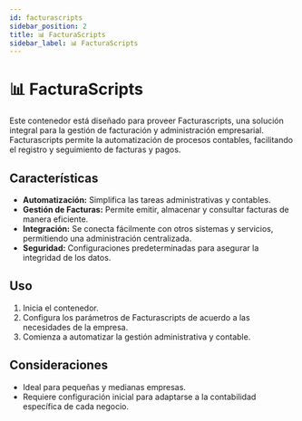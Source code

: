 ```yaml
---
id: facturascripts
sidebar_position: 2
title: 📊 FacturaScripts
sidebar_label: 📊 FacturaScripts
---
```


# 📊 FacturaScripts

Este contenedor está diseñado para proveer Facturascripts, una solución integral para la gestión de facturación y administración empresarial. Facturascripts permite la automatización de procesos contables, facilitando el registro y seguimiento de facturas y pagos.

## Características

- **Automatización:** Simplifica las tareas administrativas y contables.
- **Gestión de Facturas:** Permite emitir, almacenar y consultar facturas de manera eficiente.
- **Integración:** Se conecta fácilmente con otros sistemas y servicios, permitiendo una administración centralizada.
- **Seguridad:** Configuraciones predeterminadas para asegurar la integridad de los datos.

## Uso

1. Inicia el contenedor.
2. Configura los parámetros de Facturascripts de acuerdo a las necesidades de la empresa.
3. Comienza a automatizar la gestión administrativa y contable.

## Consideraciones

- Ideal para pequeñas y medianas empresas.
- Requiere configuración inicial para adaptarse a la contabilidad específica de cada negocio.
